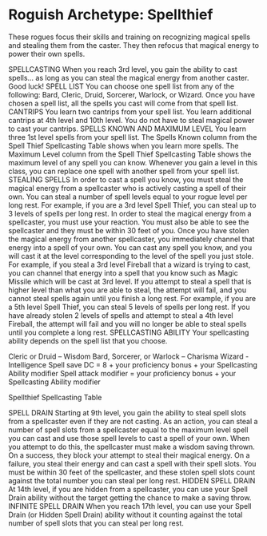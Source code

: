 # Roguish Archetype: Spellthief

These rogues focus their skills and training on recognizing magical spells and stealing them from the caster. They then refocus that magical energy to power their own spells.

SPELLCASTING
When you reach 3rd level, you gain the ability to cast spells… as long as you can steal the magical energy from another caster. Good luck!
SPELL LIST
You can choose one spell list from any of the following: Bard, Cleric, Druid, Sorcerer, Warlock, or Wizard. Once you have chosen a spell list, all the spells you cast will come from that spell list.
CANTRIPS
You learn two cantrips from your spell list. You learn additional cantrips at 4th level and 10th level. You do not have to steal magical power to cast your cantrips.
SPELLS KNOWN AND MAXIMUM LEVEL
You learn three 1st level spells from your spell list. The Spells Known column from the Spell Thief Spellcasting Table shows when you learn more spells. The Maximum Level column from the Spell Thief Spellcasting Table shows the maximum level of any spell you can know. Whenever you gain a level in this class, you can replace one spell with another spell from your spell list.
STEALING SPELLS
In order to cast a spell you know, you must steal the magical energy from a spellcaster who is actively casting a spell of their own. You can steal a number of spell levels equal to your rogue level per long rest. For example, if you are a 3rd level Spell Thief, you can steal up to 3 levels of spells per long rest.
In order to steal the magical energy from a spellcaster, you must use your reaction. You must also be able to see the spellcaster and they must be within 30 feet of you.
Once you have stolen the magical energy from another spellcaster, you immediately channel that energy into a spell of your own. You can cast any spell you know, and you will cast it at the level corresponding to the level of the spell you just stole. For example, if you steal a 3rd level Fireball that a wizard is trying to cast, you can channel that energy into a spell that you know such as Magic Missile which will be cast at 3rd level.
If you attempt to steal a spell that is higher level than what you are able to steal, the attempt will fail, and you cannot steal spells again until you finish a long rest. For example, if you are a 5th level Spell Thief, you can steal 5 levels of spells per long rest. If you have already stolen 2 levels of spells and attempt to steal a 4th level Fireball, the attempt will fail and you will no longer be able to steal spells until you complete a long rest.
SPELLCASTING ABILITY
Your spellcasting ability depends on the spell list that you choose.

Cleric or Druid – Wisdom
Bard, Sorcerer, or Warlock – Charisma
Wizard - Intelligence
Spell save DC = 8 + your proficiency bonus + your Spellcasting Ability modifier
Spell attack modifier = your proficiency bonus + your Spellcasting Ability modifier

Spellthief Spellcasting Table


SPELL DRAIN
Starting at 9th level, you gain the ability to steal spell slots from a spellcaster even if they are not casting.
As an action, you can steal a number of spell slots from a spellcaster equal to the maximum level spell you can cast and use those spell levels to cast a spell of your own. When you attempt to do this, the spellcaster must make a wisdom saving thrown. On a success, they block your attempt to steal their magical energy. On a failure, you steal their energy and can cast a spell with their spell slots. You must be within 30 feet of the spellcaster, and these stolen spell slots count against the total number you can steal per long rest.
HIDDEN SPELL DRAIN
At 14th level, if you are hidden from a spellcaster, you can use your Spell Drain ability without the target getting the chance to make a saving throw.
INFINITE SPELL DRAIN
When you reach 17th level, you can use your Spell Drain (or Hidden Spell Drain) ability without it counting against the total number of spell slots that you can steal per long rest.

